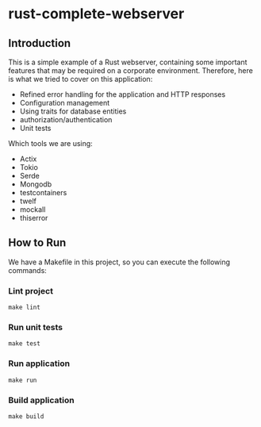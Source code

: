 # rust-complete-webserver

## Introduction

This is a simple example of a Rust webserver, containing some important features that 
may be required on a corporate environment. Therefore, here is what we tried to cover on this 
application:
- Refined error handling for the application and HTTP responses
- Configuration management
- Using traits for database entities
- authorization/authentication
- Unit tests

Which tools we are using:
- Actix
- Tokio
- Serde
- Mongodb
- testcontainers
- twelf
- mockall
- thiserror


##  How to Run

We have a Makefile in this project, so you can execute the following commands:

### Lint project 

```shell
make lint
```

### Run unit tests
```shell
make test
```

### Run application
```shell
make run
```

### Build application
```shell
make build
```